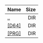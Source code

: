|Name|Size|
|:---|---:|
|[..](../index.html)|DIR|
|[[D64]]([D64]/index.html)|DIR|
|[[PRG]]([PRG]/index.html)|DIR|
